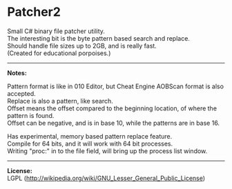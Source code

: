 Patcher2
========

Small C# binary file patcher utility.<br>
The interesting bit is the byte pattern based search and replace.<br>
Should handle file sizes up to 2GB, and is really fast.<br>
(Created for educational porpoises.)

---

**Notes:**

Pattern format is like in 010 Editor, but Cheat Engine AOBScan format is also accepted.<br>
Replace is also a pattern, like search.<br>
Offset means the offset compared to the beginning location, of where the pattern is found.<br>
Offset can be negative, and is in base 10, while the patterns are in base 16.

Has experimental, memory based pattern replace feature.<br>
Compile for 64 bits, and it will work with 64 bit processes.<br>
Writing "proc:" in to the file field, will bring up the process list window.

---

**License:**<br>
LGPL (<http://wikipedia.org/wiki/GNU_Lesser_General_Public_License>)
